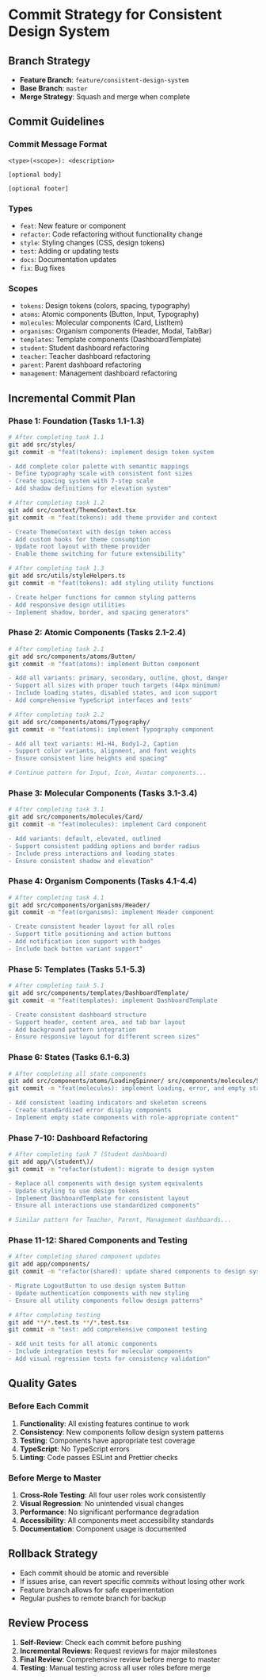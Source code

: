 # Commit Strategy for Consistent Design System

## Branch Strategy
- **Feature Branch**: `feature/consistent-design-system`
- **Base Branch**: `master`
- **Merge Strategy**: Squash and merge when complete

## Commit Guidelines

### Commit Message Format
```
<type>(<scope>): <description>

[optional body]

[optional footer]
```

### Types
- `feat`: New feature or component
- `refactor`: Code refactoring without functionality change
- `style`: Styling changes (CSS, design tokens)
- `test`: Adding or updating tests
- `docs`: Documentation updates
- `fix`: Bug fixes

### Scopes
- `tokens`: Design tokens (colors, spacing, typography)
- `atoms`: Atomic components (Button, Input, Typography)
- `molecules`: Molecular components (Card, ListItem)
- `organisms`: Organism components (Header, Modal, TabBar)
- `templates`: Template components (DashboardTemplate)
- `student`: Student dashboard refactoring
- `teacher`: Teacher dashboard refactoring
- `parent`: Parent dashboard refactoring
- `management`: Management dashboard refactoring

## Incremental Commit Plan

### Phase 1: Foundation (Tasks 1.1-1.3)
```bash
# After completing task 1.1
git add src/styles/
git commit -m "feat(tokens): implement design token system

- Add complete color palette with semantic mappings
- Define typography scale with consistent font sizes
- Create spacing system with 7-step scale
- Add shadow definitions for elevation system"

# After completing task 1.2
git add src/context/ThemeContext.tsx
git commit -m "feat(tokens): add theme provider and context

- Create ThemeContext with design token access
- Add custom hooks for theme consumption
- Update root layout with theme provider
- Enable theme switching for future extensibility"

# After completing task 1.3
git add src/utils/styleHelpers.ts
git commit -m "feat(tokens): add styling utility functions

- Create helper functions for common styling patterns
- Add responsive design utilities
- Implement shadow, border, and spacing generators"
```

### Phase 2: Atomic Components (Tasks 2.1-2.4)
```bash
# After completing task 2.1
git add src/components/atoms/Button/
git commit -m "feat(atoms): implement Button component

- Add all variants: primary, secondary, outline, ghost, danger
- Support all sizes with proper touch targets (44px minimum)
- Include loading states, disabled states, and icon support
- Add comprehensive TypeScript interfaces and tests"

# After completing task 2.2
git add src/components/atoms/Typography/
git commit -m "feat(atoms): implement Typography component

- Add all text variants: H1-H4, Body1-2, Caption
- Support color variants, alignment, and font weights
- Ensure consistent line heights and spacing"

# Continue pattern for Input, Icon, Avatar components...
```

### Phase 3: Molecular Components (Tasks 3.1-3.4)
```bash
# After completing task 3.1
git add src/components/molecules/Card/
git commit -m "feat(molecules): implement Card component

- Add variants: default, elevated, outlined
- Support consistent padding options and border radius
- Include press interactions and loading states
- Ensure consistent shadow and elevation"
```

### Phase 4: Organism Components (Tasks 4.1-4.4)
```bash
# After completing task 4.1
git add src/components/organisms/Header/
git commit -m "feat(organisms): implement Header component

- Create consistent header layout for all roles
- Support title positioning and action buttons
- Add notification icon support with badges
- Include back button variant support"
```

### Phase 5: Templates (Tasks 5.1-5.3)
```bash
# After completing task 5.1
git add src/components/templates/DashboardTemplate/
git commit -m "feat(templates): implement DashboardTemplate

- Create consistent dashboard structure
- Support header, content area, and tab bar layout
- Add background pattern integration
- Ensure responsive layout for different screen sizes"
```

### Phase 6: States (Tasks 6.1-6.3)
```bash
# After completing all state components
git add src/components/atoms/LoadingSpinner/ src/components/molecules/SkeletonCard/ src/components/molecules/ErrorMessage/ src/components/molecules/EmptyState/
git commit -m "feat(molecules): implement loading, error, and empty states

- Add consistent loading indicators and skeleton screens
- Create standardized error display components
- Implement empty state components with role-appropriate content"
```

### Phase 7-10: Dashboard Refactoring
```bash
# After completing task 7 (Student dashboard)
git add app/\(student\)/
git commit -m "refactor(student): migrate to design system

- Replace all components with design system equivalents
- Update styling to use design tokens
- Implement DashboardTemplate for consistent layout
- Ensure all interactions use standardized components"

# Similar pattern for Teacher, Parent, Management dashboards...
```

### Phase 11-12: Shared Components and Testing
```bash
# After completing shared component updates
git add app/components/
git commit -m "refactor(shared): update shared components to design system

- Migrate LogoutButton to use design system Button
- Update authentication components with new styling
- Ensure all utility components follow design patterns"

# After completing testing
git add **/*.test.ts **/*.test.tsx
git commit -m "test: add comprehensive component testing

- Add unit tests for all atomic components
- Include integration tests for molecular components
- Add visual regression tests for consistency validation"
```

## Quality Gates

### Before Each Commit
1. **Functionality**: All existing features continue to work
2. **Consistency**: New components follow design system patterns
3. **Testing**: Components have appropriate test coverage
4. **TypeScript**: No TypeScript errors
5. **Linting**: Code passes ESLint and Prettier checks

### Before Merge to Master
1. **Cross-Role Testing**: All four user roles work consistently
2. **Visual Regression**: No unintended visual changes
3. **Performance**: No significant performance degradation
4. **Accessibility**: All components meet accessibility standards
5. **Documentation**: Component usage is documented

## Rollback Strategy
- Each commit should be atomic and reversible
- If issues arise, can revert specific commits without losing other work
- Feature branch allows for safe experimentation
- Regular pushes to remote branch for backup

## Review Process
1. **Self-Review**: Check each commit before pushing
2. **Incremental Reviews**: Request reviews for major milestones
3. **Final Review**: Comprehensive review before merge to master
4. **Testing**: Manual testing across all user roles before merge